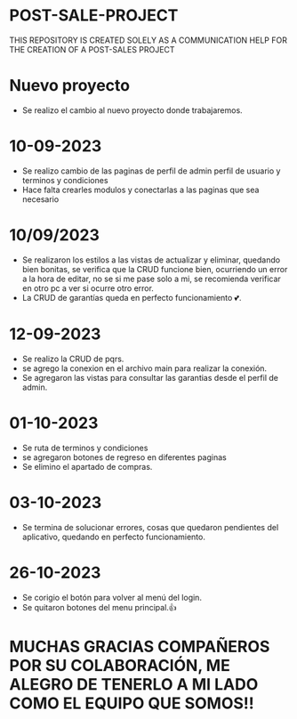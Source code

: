 # POST-SALE-PROJECT
THIS REPOSITORY IS CREATED SOLELY AS A COMMUNICATION HELP FOR THE CREATION OF A POST-SALES PROJECT

# Nuevo proyecto
* Se realizo el cambio al nuevo proyecto donde trabajaremos.

# 10-09-2023
* Se realizo cambio de las paginas de perfil de admin perfil de usuario y terminos y condiciones
* Hace falta crearles modulos y conectarlas a las paginas que sea necesario
# 10/09/2023
* Se realizaron los estilos a las vistas de actualizar y eliminar, quedando bien bonitas, se verifica que la CRUD funcione bien, ocurriendo un error a la hora de editar, no se si me pase solo a mi, se recomienda verificar en otro pc a ver si ocurre otro error.
* La CRUD de garantías queda en perfecto funcionamiento 💕.

# 12-09-2023
* Se realizo la CRUD de pqrs.
* se agrego la conexion en el archivo main para realizar la conexión.
* Se agregaron las vistas para consultar las garantias desde el perfil de admin.

# 01-10-2023
* Se ruta de terminos y condiciones
* se agregaron botones de regreso en diferentes paginas
* Se elimino el apartado de compras.
  
# 03-10-2023
* Se termina de solucionar errores, cosas que quedaron pendientes del aplicativo, quedando en perfecto funcionamiento.

# 26-10-2023
* Se corigio el botón para volver al menú del login.
* Se quitaron botones del menu principal.👍
  
# MUCHAS GRACIAS COMPAÑEROS POR SU COLABORACIÓN, ME ALEGRO DE TENERLO A MI LADO COMO EL EQUIPO QUE SOMOS!!
